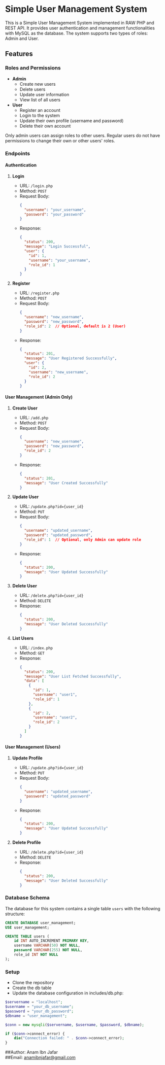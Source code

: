 # Simple User Management System

This is a Simple User Management System implemented in RAW PHP and REST API. It provides user authentication and management functionalities with MySQL as the database. The system supports two types of roles: Admin and User.

## Features

### Roles and Permissions

- **Admin**
  - Create new users
  - Delete users
  - Update user information
  - View list of all users
- **User**
  - Register an account
  - Login to the system
  - Update their own profile (username and password)
  - Delete their own account

Only admin users can assign roles to other users. Regular users do not have permissions to change their own or other users' roles.

### Endpoints

#### Authentication

1. **Login**
   - URL: `/login.php`
   - Method: `POST`
   - Request Body:
     ```json
     {
       "username": "your_username",
       "password": "your_password"
     }
     ```
   - Response:
     ```json
     {
       "status": 200,
       "message": "Login Successful",
       "user": {
         "id": 1,
         "username": "your_username",
         "role_id": 1
       }
     }
     ```

2. **Register**
   - URL: `/register.php`
   - Method: `POST`
   - Request Body:
     ```json
     {
       "username": "new_username",
       "password": "new_password",
       "role_id": 2  // Optional, default is 2 (User)
     }
     ```
   - Response:
     ```json
     {
       "status": 201,
       "message": "User Registered Successfully",
       "user": {
         "id": 2,
         "username": "new_username",
         "role_id": 2
       }
     }
     ```

#### User Management (Admin Only)

1. **Create User**
   - URL: `/add.php`
   - Method: `POST`
   - Request Body:
     ```json
     {
       "username": "new_username",
       "password": "new_password",
       "role_id": 2
     }
     ```
   - Response:
     ```json
     {
       "status": 201,
       "message": "User Created Successfully"
     }
     ```

2. **Update User**
   - URL: `/update.php?id={user_id}`
   - Method: `PUT`
   - Request Body:
     ```json
     {
       "username": "updated_username",
       "password": "updated_password",
       "role_id": 1  // Optional, only Admin can update role
     }
     ```
   - Response:
     ```json
     {
       "status": 200,
       "message": "User Updated Successfully"
     }
     ```

3. **Delete User**
   - URL: `/delete.php?id={user_id}`
   - Method: `DELETE`
   - Response:
     ```json
     {
       "status": 200,
       "message": "User Deleted Successfully"
     }
     ```

4. **List Users**
   - URL: `/index.php`
   - Method: `GET`
   - Response:
     ```json
     {
       "status": 200,
       "message": "User List Fetched Successfully",
       "data": [
         {
           "id": 1,
           "username": "user1",
           "role_id": 1
         },
         {
           "id": 2,
           "username": "user2",
           "role_id": 2
         }
       ]
     }
     ```

#### User Management (Users)

1. **Update Profile**
   - URL: `/update.php?id={user_id}`
   - Method: `PUT`
   - Request Body:
     ```json
     {
       "username": "updated_username",
       "password": "updated_password"
     }
     ```
   - Response:
     ```json
     {
       "status": 200,
       "message": "User Updated Successfully"
     }
     ```

2. **Delete Profile**
   - URL: `/delete.php?id={user_id}`
   - Method: `DELETE`
   - Response:
     ```json
     {
       "status": 200,
       "message": "User Deleted Successfully"
     }
     ```

### Database Schema

The database for this system contains a single table `users` with the following structure:

```sql
CREATE DATABASE user_management;
USE user_management;

CREATE TABLE users (
    id INT AUTO_INCREMENT PRIMARY KEY,
    username VARCHAR(50) NOT NULL,
    password VARCHAR(255) NOT NULL,
    role_id INT NOT NULL
);
```                    
                                                                                                                            
  

### Setup

- Clone the repository
- Create the db table
- Update the database configuration in includes/db.php:                                         
```php
$servername = "localhost";
$username = "your_db_username";
$password = "your_db_password";
$dbname = "user_management";

$conn = new mysqli($servername, $username, $password, $dbname);

if ($conn->connect_error) {
    die("Connection failed: " . $conn->connect_error);
}                                                                                
```                    
                                          
  
  

##Author: Anam Ibn Jafar  
##Email: [anamibnjafar@gmail.com](mailto:anamibnjafar@gmail.com)

